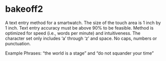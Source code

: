 # bakeoff2
A text entry method for a smartwatch. 
The size of the touch area is 1 inch by 1 inch. 
Text entry accuracy must be above 90% to be feasible.
Method is optimized for speed (i.e., words per minute) and intuitiveness. 
The character set only includes ‘a’ through ‘z’ and space. No caps, numbers or punctuation.

Example Phrases: “the world is a stage” and “do not squander your time”